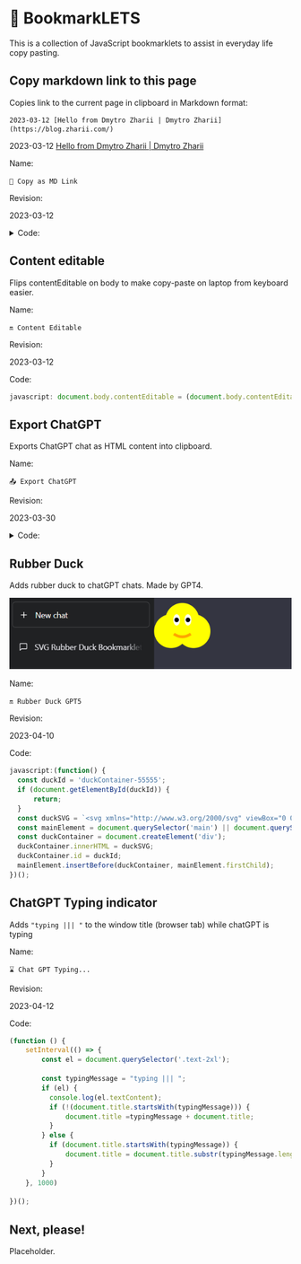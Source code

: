 # 📜 BookmarkLETS



This is a collection of JavaScript bookmarklets to assist in everyday life copy pasting.



## Copy markdown link to this page

Copies link to the current page in clipboard in Markdown format:

```
2023-03-12 [Hello from Dmytro Zharii | Dmytro Zharii](https://blog.zharii.com/)
```

2023-03-12 [Hello from Dmytro Zharii | Dmytro Zharii](https://blog.zharii.com/)

Name:

`🥧 Copy as MD Link`

Revision:

2023-03-12

<details>

<summary> Code:  </summary>

```js
javascript:(function() {
  function showToast(message, textColor, backgroundColor) {
    var toast = document.createElement("div");
    toast.style.cssText = "position: fixed; top: 0; left: 0; background-color: " + backgroundColor + "; color: " + textColor + "; padding: 10px; font-family: Arial, Verdana; font-size: 16px; font-weight: bold;  z-index: 9999; opacity: 0; transition: opacity 0.3s ease-in-out;";
    toast.innerHTML = message;
    document.body.appendChild(toast);
    setTimeout(function() {
      toast.style.opacity = 1;
    }, 100);
    setTimeout(function() {
      toast.style.opacity = 0;
    }, 3000);
  }

  document.body.focus();
  var title = document.title;
  /* remove [ and ] from title */
  title = title.replace(/[\[\]]/g, ' ');

  var url = window.location.href;
  /* remove utm parameters from url */
  url = url.replace(/utm_[^&]+&?/g, '');
  /* remove final /? from url */
  url = url.replace(/\/\?$/g, '/');
  url = url.replace(/\?$/g, '/');

  var date = new Date().toISOString().slice(0, 10);
  var markdownLink = date + " [" + title + "](" + url + ")";
  setTimeout(function() {
    navigator.clipboard.writeText(markdownLink).then(function() {
      showToast("Copied to clipboard", "lime", "#333");
    }, function() {
      showToast("Failed to copy to clipboard", "white", "darkred");
    });
  }, 100);
})();
```

</details>


## Content editable

Flips contentEditable on body to make copy-paste on laptop from keyboard easier.

Name:

`🔛 Content Editable`

Revision:

2023-03-12

Code:

```js
javascript: document.body.contentEditable = (document.body.contentEditable === 'true') ? false : true;
```

## Export ChatGPT

Exports ChatGPT chat as HTML content into clipboard.

Name:

`📤 Export ChatGPT`

Revision:

2023-03-30


<details>

<summary> Code:  </summary>

```js
javascript: (() => {
    const allItemsSelector = '.items-start';
    const allItems = Array.from(document.querySelectorAll(allItemsSelector));

    if (allItems.length === 0) {
        console.error('Bookmarklet: No items found');
        return;
    }

    console.log(allItems);

    resultHtml = [];
    let i = 0;
    for (const element of allItems) {
        i++;
        if (i % 2 === 1) {
            resultHtml.push(`<div class="bookmarklet-my-prompt"><pre>${element.textContent}</pre></div>`);
        } else if (i % 2 === 0) {
            resultHtml.push(`<div class="bookmarklet-chat-response">${element.innerHTML}</div>`);
        } else {
            console.error('Bookmarklet: Unknown element type:');
            console.error(element);
        }
    }

    const resultHtmlString = wrapHtml(resultHtml.join('\n'));

    console.log('Bookmarklet: Result:');
    console.log(resultHtmlString);

    navigator.clipboard.writeText(resultHtmlString).then(() => {
        console.log('Bookmarklet: Copied to clipboard');
        showToast('Copied to clipboard', 'black', 'lightgreen');
    }, (err) => {
        console.error('Bookmarklet: Failed to copy to clipboard');
        console.error(err);
        showToast('Failed to copy to clipboard', 'white', 'brown');
    });

    function wrapHtml(html) {
        const header = `<!DOCTYPE html>
        <html lang="en">
        <head>
            <meta charset="UTF-8">
            <meta http-equiv="X-UA-Compatible" content="IE=edge">
            <meta name="viewport" content="width=device-width, initial-scale=1.0">
            <title>I am too lazy to set the title</title>
            <style>

        body {
          font-family: Arial, sans-serif;
          font-size: 20px;
          line-height: 1.5;
          color: #333;
        }

        article {
          margin-left: 10%;
          margin-right: 10%
        }

        h1, h2, h3 {
          font-weight: bold;
        }

        h1 {
          font-size: 2em;
        }

        h2 {
          font-size: 1.5em;
        }

        h3 {
          font-size: 1.17em;
        }

        p, ul, ol {
          margin-bottom: 1.5em;
        }

        pre {
            white-space: pre-wrap;
        }

        pre code {
          display: block;
          padding: .5em;
          background-color: #f5f5f5;
          border-radius: .3em;
        }
        .bookmarklet-my-prompt::first-letter {
            font-size: 1.5rem;
            font-weight: bold;
            color: brown;
            font-family: Georgia, 'Times New Roman', Times, serif
        }

        .bookmarklet-chat-response::first-letter {
            font-size: 1.5rem;
            font-weight: bold;
            color: blue;
            font-family: Georgia, 'Times New Roman', Times, serif
        }

            </style>
        </head>
        <body>
            <article>
            <h1>I am too lazy to set the title</h1>
        `;

        const footer = `
                    </article>
            </body>
        </html>`;
        return header + "\n" +  html + "\n" + footer;
    }

    function showToast(message, textColor, backgroundColor) {
        var toast = document.createElement("div");
        toast.style.cssText = "position: fixed; top: 0; left: 0; background-color: " + backgroundColor + "; color: " + textColor + "; padding: 10px; font-family: Arial, Verdana; font-size: 16px; font-weight: bold;  z-index: 9999; opacity: 0; transition: opacity 0.3s ease-in-out;";
        toast.innerHTML = message;
        document.body.appendChild(toast);
        setTimeout(function() {
          toast.style.opacity = 1;
        }, 100);
        setTimeout(function() {
          toast.style.opacity = 0;
        }, 3000);
      }
})();
```

</details>



## Rubber Duck

Adds rubber duck to chatGPT chats. Made by GPT4.

![image-20230410201808149](./bookmarklets.assets/image-20230410201808149.png)

Name:

`🔛 Rubber Duck GPT5`

Revision:

2023-04-10

Code:

```js
javascript:(function() {
  const duckId = 'duckContainer-55555';
  if (document.getElementById(duckId)) {
      return;
  }
  const duckSVG = `<svg xmlns="http://www.w3.org/2000/svg" viewBox="0 0 100 100" width="100" height="100"><circle cx="30" cy="60" r="30" fill="yellow" /><circle cx="70" cy="60" r="30" fill="yellow" /><circle cx="50" cy="40" r="30" fill="yellow" /><ellipse cx="40" cy="40" rx="6" ry="10" fill="white" /><ellipse cx="60" cy="40" rx="6" ry="10" fill="white" /><circle cx="40" cy="40" r="4" fill="black" /><circle cx="60" cy="40" r="4" fill="black" /><path d="M 35 65 Q 50 75, 65 65" stroke="orange" stroke-width="5" fill="none" /></svg>`;
  const mainElement = document.querySelector('main') || document.querySelector('body');
  const duckContainer = document.createElement('div');
  duckContainer.innerHTML = duckSVG;
  duckContainer.id = duckId;
  mainElement.insertBefore(duckContainer, mainElement.firstChild);
})();

```



## ChatGPT Typing indicator

Adds `"typing ||| "` to the window title (browser tab) while chatGPT is typing

Name:

`⌛ Chat GPT Typing...`

Revision:

2023-04-12

Code:

```js
(function () {
    setInterval(() => {
        const el = document.querySelector('.text-2xl');
    
        const typingMessage = "typing ||| ";
        if (el) {
          console.log(el.textContent);
          if (!(document.title.startsWith(typingMessage))) {
              document.title =typingMessage + document.title;
          }
        } else {
          if (document.title.startsWith(typingMessage)) {
              document.title = document.title.substr(typingMessage.length)
          }
        }
    }, 1000)
    
})();
```





## Next, please!

Placeholder.

